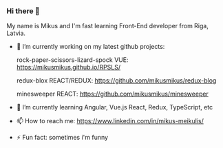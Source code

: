 ### Hi there 👋

My name is Mikus and I'm fast learning Front-End developer from Riga, Latvia.

- 🔭 I’m currently working on my latest github projects:

   rock-paper-scissors-lizard-spock VUE: https://mikusmikus.github.io/RPSLS/
   
   redux-blox REACT/REDUX: https://github.com/mikusmikus/redux-blog
   
   minesweeper REACT: https://github.com/mikusmikus/minesweeper
   
- 🌱 I’m currently learning Angular, Vue.js React, Redux, TypeScript, etc
- 📫 How to reach me: https://www.linkedin.com/in/mikus-meikulis/
- ⚡ Fun fact: sometimes i'm funny

<!--
**mikusmikus/mikusmikus** is a ✨ _special_ ✨ repository because its `README.md` (this file) appears on your GitHub profile.

Here are some ideas to get you started:

- 🔭 I’m currently working on ...
- 🌱 I’m currently learning React, Redux, TypeScript, etc
- 👯 I’m looking to collaborate on ...
- 🤔 I’m looking for help with ...
- 💬 Ask me about ...
- 📫 How to reach me: https://www.linkedin.com/in/mikus-meikulis/
- 😄 Pronouns: ...
- ⚡ Fun fact: ...
-->
